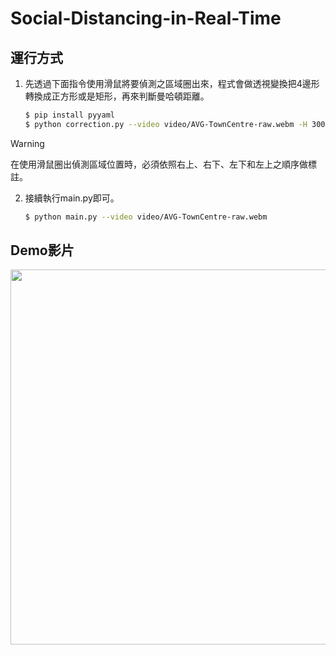 # Social-Distancing-in-Real-Time

## 運行方式

1.  先透過下面指令使用滑鼠將要偵測之區域圈出來，程式會做透視變換把4邊形轉換成正方形或是矩形，再來判斷曼哈頓距離。

    ```bash
    $ pip install pyyaml
    $ python correction.py --video video/AVG-TownCentre-raw.webm -H 300 -S 500
    ```

> [!WARNING]
> 在使用滑鼠圈出偵測區域位置時，必須依照右上、右下、左下和左上之順序做標註。

2.  接續執行main.py即可。

    ```bash
    $ python main.py --video video/AVG-TownCentre-raw.webm
    ```

## Demo影片
    
<img src="output/social distance.gif" width="600">
